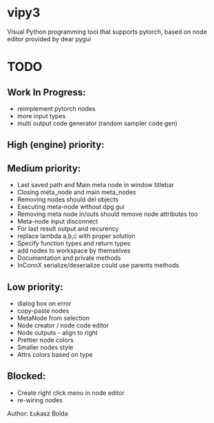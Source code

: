 # vipy3
Visual Python programming tool that supports pytorch, based on node editor provided by dear pygui

TODO
====
Work In Progress:
-----------------
* reimplement pytorch nodes
* more input types
* multi output code generator (random sampler code gen)

High (engine) priority:
-----------------------

Medium priority:
----------------
* Last saved path and Main meta node in window titlebar
* Closing meta_node and main meta_nodes
* Removing nodes should del objects
* Executing meta-node without dpg gui
* Removing meta node in/outs should remove node attributes too
* Meta-node input disconnect
* For last result output and recurency
* replace lambda a,b,c with proper solution
* Specify function types and return types
* add nodes to workspace by themselves
* Documentation and private methods
* InConnX serialize/deserialize could use parents methods

Low priority:
-------------
* dialog box on error
* copy-paste nodes
* MetaNode from selection
* Node creator / node code editor
* Node outputs - align to right
* Prettier node colors
* Smaller nodes style
* Attrs colors based on type

Blocked:
--------
* Create right click menu in node editor
* re-wiring nodes

Author: Łukasz Bolda